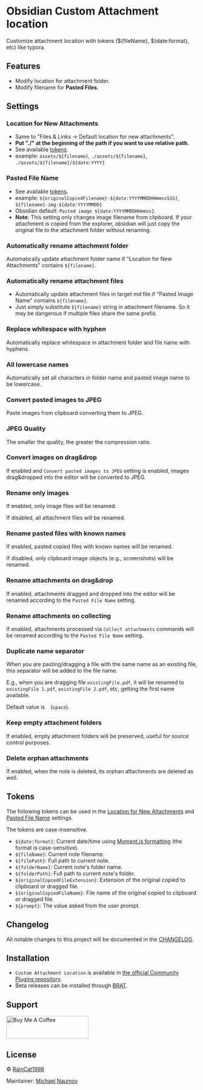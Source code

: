 # Obsidian Custom Attachment location

Customize attachment location with tokens (${fileName}, ${date:format}, etc) like typora.

## Features

- Modify location for attachment folder.
- Modify filename for **Pasted Files**.

## Settings

### Location for New Attachments

- Same to "Files & Links -> Default location for new attachments".
- **Put "./" at the beginning of the path if you want to use relative path.**
- See available [tokens](#tokens).
- example: `assets/${filename}`, `./assets/${filename}`, `./assets/${filename}/${date:YYYY}`

### Pasted File Name

- See available [tokens](#tokens).
- example: `${originalCopiedFilename}-${date:YYYYMMDDHHmmssSSS}`, `${filename}-img-${date:YYYYMMDD}`
- Obsidian default: `Pasted image ${date:YYYYMMDDHHmmss}`.
- **Note**: This setting only changes image filename from clipboard. If your attachment is copied from the explorer, obsidian will just copy the original file to the attachment folder without renaming.

### Automatically rename attachment folder

Automatically update attachment folder name if "Location for New Attachments" contains `${filename}`.

### Automatically rename attachment files

- Automatically update attachment files in target md file if "Pasted Image Name" contains `${filename}`.
- Just simply substitute `${filename}` string in attachment filename. So it may be dangerous if multiple files share the same prefix.

### Replace whitespace with hyphen

Automatically replace whitespace in attachment folder and file name with hyphens.

### All lowercase names

Automatically set all characters in folder name and pasted image name to be lowercase.

### Convert pasted images to JPEG

Paste images from clipboard converting them to JPEG.

### JPEG Quality

The smaller the quality, the greater the compression ratio.

### Convert images on drag&drop

If enabled and `Convert pasted images to JPEG` setting is enabled, images drag&dropped into the editor will be converted to JPEG.

### Rename only images

If enabled, only image files will be renamed.

If disabled, all attachment files will be renamed.

### Rename pasted files with known names

If enabled, pasted copied files with known names will be renamed.

If disabled, only clipboard image objects (e.g., screenshots) will be renamed.

### Rename attachments on drag&drop

If enabled, attachments dragged and dropped into the editor will be renamed according to the `Pasted File Name` setting.

### Rename attachments on collecting

If enabled, attachments processed via `Collect attachments` commands will be renamed according to the `Pasted File Name` setting.

### Duplicate name separator

When you are pasting/dragging a file with the same name as an existing file, this separator will be added to the file name.

E.g., when you are dragging file `existingFile.pdf`, it will be renamed to `existingFile 1.pdf`, `existingFile 2.pdf`, etc, getting the first name available.

Default value is ` ` (`space`).

### Keep empty attachment folders

If enabled, empty attachment folders will be preserved, useful for source control purposes.

### Delete orphan attachments

If enabled, when the note is deleted, its orphan attachments are deleted as well.

## Tokens

The following tokens can be used in the [Location for New Attachments](#location-for-new-attachments) and [Pasted File Name](#pasted-file-name) settings.

The tokens are case-insensitive.

- `${date:format}`: Current date/time using [Moment.js formatting][Moment.js formatting] (the format is case-sensitive).
- `${fileName}`: Current note filename.
- `${filePath}`: Full path to current note.
- `${folderName}`: Current note's folder name.
- `${folderPath}`: Full path to current note's folder.
- `${originalCopiedFileExtension}`: Extension of the original copied to clipboard or dragged file.
- `${originalCopiedFileName}`: File name of the original copied to clipboard or dragged file.
- `${prompt}`: The value asked from the user prompt.

## Changelog

All notable changes to this project will be documented in the [CHANGELOG](./CHANGELOG.md).

## Installation

- `Custom Attachment Location` is available in [the official Community Plugins repository](https://obsidian.md/plugins?id=obsidian-custom-attachment-location).
- Beta releases can be installed through [BRAT](https://obsidian.md/plugins?id=obsidian42-brat).

## Support

<a href="https://www.buymeacoffee.com/mnaoumov" target="_blank"><img src="https://cdn.buymeacoffee.com/buttons/v2/default-yellow.png" alt="Buy Me A Coffee" style="height: 60px !important;width: 217px !important;"></a>

## License

© [RainCat1998](https://github.com/RainCat1998/)

Maintainer: [Michael Naumov](https://github.com/mnaoumov/)

[Moment.js formatting]: https://momentjs.com/docs/#/displaying/format/
